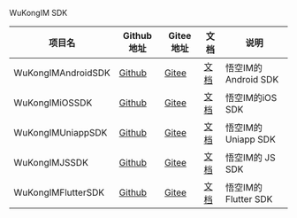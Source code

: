 WuKongIM SDK

| 项目名 | Github地址 | Gitee地址 | 文档 | 说明 |
| ---- | ---------- | --------- | ---- |  ---- |
|   WuKongIMAndroidSDK   |   [Github](https://github.com/WuKongIM/WuKongIMAndroidSDK)         |     [Gitee](https://gitee.com/WuKongDev/WuKongIMAndroidSDK) | [文档](/sdk/android)        |    悟空IM的Android SDK  |
|   WuKongIMiOSSDK   |   [Github](https://github.com/WuKongIM/WuKongIMiOSSDK)         |     [Gitee](https://gitee.com/WuKongDev/WuKongIMiOSSDK)  | [文档](/sdk/ios)     |    悟空IM的iOS SDK  |
|   WuKongIMUniappSDK   |   [Github](https://github.com/WuKongIM/WuKongIMUniappSDK)         |     [Gitee](https://gitee.com/WuKongDev/WuKongIMUniappSDK)  | [文档](/sdk/uniapp)      |    悟空IM的 Uniapp SDK  |
|   WuKongIMJSSDK   |   [Github](https://github.com/WuKongIM/WuKongIMJSSDK)         |     [Gitee](https://gitee.com/WuKongDev/WuKongIMJSSDK)   | [文档](/sdk/javascript)     |    悟空IM的 JS SDK  |
|   WuKongIMFlutterSDK   |    [Github](https://github.com/WuKongIM/WuKongIMFlutterSDK)        |    [Gitee](https://gitee.com/WuKongDev/WuKongIMFlutterSDK)   |[文档](/sdk/flutter)    |    悟空IM的 Flutter SDK |

